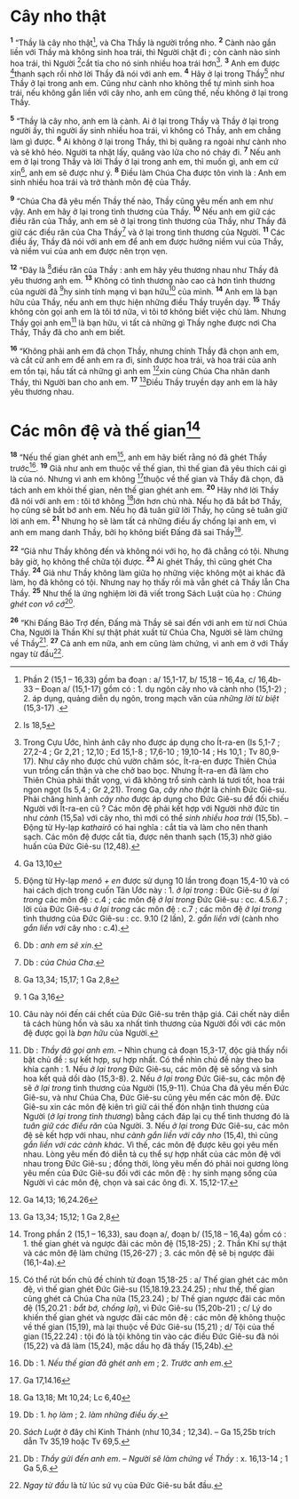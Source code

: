 # Cây nho thật
<sup><b>1</b></sup> “Thầy là cây nho thật[^1-6efdb981-4258-4ff8-bb29-ba39ac8d91f2], và Cha Thầy là người trồng nho. <sup><b>2</b></sup> Cành nào gắn liền với Thầy mà không sinh hoa trái, thì Người chặt đi ; còn cành nào sinh hoa trái, thì Người [^1@-6efdb981-4258-4ff8-bb29-ba39ac8d91f2]cắt tỉa cho nó sinh nhiều hoa trái hơn[^2-6efdb981-4258-4ff8-bb29-ba39ac8d91f2]. <sup><b>3</b></sup> Anh em được [^2@-6efdb981-4258-4ff8-bb29-ba39ac8d91f2]thanh sạch rồi nhờ lời Thầy đã nói với anh em. <sup><b>4</b></sup> Hãy ở lại trong Thầy[^3-6efdb981-4258-4ff8-bb29-ba39ac8d91f2] như Thầy ở lại trong anh em. Cũng như cành nho không thể tự mình sinh hoa trái, nếu không gắn liền với cây nho, anh em cũng thế, nếu không ở lại trong Thầy.

<sup><b>5</b></sup> “Thầy là cây nho, anh em là cành. Ai ở lại trong Thầy và Thầy ở lại trong người ấy, thì người ấy sinh nhiều hoa trái, vì không có Thầy, anh em chẳng làm gì được. <sup><b>6</b></sup> Ai không ở lại trong Thầy, thì bị quăng ra ngoài như cành nho và sẽ khô héo. Người ta nhặt lấy, quăng vào lửa cho nó cháy đi. <sup><b>7</b></sup> Nếu anh em ở lại trong Thầy và lời Thầy ở lại trong anh em, thì muốn gì, anh em cứ xin[^4-6efdb981-4258-4ff8-bb29-ba39ac8d91f2], anh em sẽ được như ý. <sup><b>8</b></sup> Điều làm Chúa Cha được tôn vinh là : Anh em sinh nhiều hoa trái và trở thành môn đệ của Thầy.

<sup><b>9</b></sup> “Chúa Cha đã yêu mến Thầy thế nào, Thầy cũng yêu mến anh em như vậy. Anh em hãy ở lại trong tình thương của Thầy. <sup><b>10</b></sup> Nếu anh em giữ các điều răn của Thầy, anh em sẽ ở lại trong tình thương của Thầy, như Thầy đã giữ các điều răn của Cha Thầy[^5-6efdb981-4258-4ff8-bb29-ba39ac8d91f2] và ở lại trong tình thương của Người. <sup><b>11</b></sup> Các điều ấy, Thầy đã nói với anh em để anh em được hưởng niềm vui của Thầy, và niềm vui của anh em được nên trọn vẹn.

<sup><b>12</b></sup> “Đây là [^3@-6efdb981-4258-4ff8-bb29-ba39ac8d91f2]điều răn của Thầy : anh em hãy yêu thương nhau như Thầy đã yêu thương anh em. <sup><b>13</b></sup> Không có tình thương nào cao cả hơn tình thương của người đã [^4@-6efdb981-4258-4ff8-bb29-ba39ac8d91f2]hy sinh tính mạng vì bạn hữu[^6-6efdb981-4258-4ff8-bb29-ba39ac8d91f2] của mình. <sup><b>14</b></sup> Anh em là bạn hữu của Thầy, nếu anh em thực hiện những điều Thầy truyền dạy. <sup><b>15</b></sup> Thầy không còn gọi anh em là tôi tớ nữa, vì tôi tớ không biết việc chủ làm. Nhưng Thầy gọi anh em[^7-6efdb981-4258-4ff8-bb29-ba39ac8d91f2] là bạn hữu, vì tất cả những gì Thầy nghe được nơi Cha Thầy, Thầy đã cho anh em biết.

<sup><b>16</b></sup> “Không phải anh em đã chọn Thầy, nhưng chính Thầy đã chọn anh em, và cắt cử anh em để anh em ra đi, sinh được hoa trái, và hoa trái của anh em tồn tại, hầu tất cả những gì anh em [^5@-6efdb981-4258-4ff8-bb29-ba39ac8d91f2]xin cùng Chúa Cha nhân danh Thầy, thì Người ban cho anh em. <sup><b>17</b></sup> [^6@-6efdb981-4258-4ff8-bb29-ba39ac8d91f2]Điều Thầy truyền dạy anh em là hãy yêu thương nhau.


# Các môn đệ và thế gian[^8-6efdb981-4258-4ff8-bb29-ba39ac8d91f2]
<sup><b>18</b></sup> “Nếu thế gian ghét anh em[^9-6efdb981-4258-4ff8-bb29-ba39ac8d91f2], anh em hãy biết rằng nó đã ghét Thầy trước[^10-6efdb981-4258-4ff8-bb29-ba39ac8d91f2]. <sup><b>19</b></sup> Giả như anh em thuộc về thế gian, thì thế gian đã yêu thích cái gì là của nó. Nhưng vì anh em không [^7@-6efdb981-4258-4ff8-bb29-ba39ac8d91f2]thuộc về thế gian và Thầy đã chọn, đã tách anh em khỏi thế gian, nên thế gian ghét anh em. <sup><b>20</b></sup> Hãy nhớ lời Thầy đã nói với anh em : tôi tớ không [^8@-6efdb981-4258-4ff8-bb29-ba39ac8d91f2]lớn hơn chủ nhà. Nếu họ đã bắt bớ Thầy, họ cũng sẽ bắt bớ anh em. Nếu họ đã tuân giữ lời Thầy, họ cũng sẽ tuân giữ lời anh em. <sup><b>21</b></sup> Nhưng họ sẽ làm tất cả những điều ấy chống lại anh em, vì anh em mang danh Thầy, bởi họ không biết Đấng đã sai Thầy[^11-6efdb981-4258-4ff8-bb29-ba39ac8d91f2].

<sup><b>22</b></sup> “Giả như Thầy không đến và không nói với họ, họ đã chẳng có tội. Nhưng bây giờ, họ không thể chữa tội được. <sup><b>23</b></sup> Ai ghét Thầy, thì cũng ghét Cha Thầy. <sup><b>24</b></sup> Giả như Thầy không làm giữa họ những việc không một ai khác đã làm, họ đã không có tội. Nhưng nay họ thấy rồi mà vẫn ghét cả Thầy lẫn Cha Thầy. <sup><b>25</b></sup> Như thế là ứng nghiệm lời đã viết trong Sách Luật của họ : *Chúng ghét con vô cớ*[^12-6efdb981-4258-4ff8-bb29-ba39ac8d91f2].

<sup><b>26</b></sup> “Khi Đấng Bảo Trợ đến, Đấng mà Thầy sẽ sai đến với anh em từ nơi Chúa Cha, Người là Thần Khí sự thật phát xuất từ Chúa Cha, Người sẽ làm chứng về Thầy[^13-6efdb981-4258-4ff8-bb29-ba39ac8d91f2]. <sup><b>27</b></sup> Cả anh em nữa, anh em cũng làm chứng, vì anh em ở với Thầy ngay từ đầu[^14-6efdb981-4258-4ff8-bb29-ba39ac8d91f2].

[^1-6efdb981-4258-4ff8-bb29-ba39ac8d91f2]: Phần 2 (15,1 – 16,33) gồm ba đoạn : a/ 15,1-17, b/ 15,18 – 16,4a, c/ 16,4b-33 – Đoạn a/ (15,1-17) gồm có : 1. dụ ngôn cây nho và cành nho (15,1-2) ; 2. áp dụng, quảng diễn dụ ngôn, trong mạch văn của *những lời từ biệt* (15,3-17) .
[^2-6efdb981-4258-4ff8-bb29-ba39ac8d91f2]: Trong Cựu Ước, hình ảnh cây nho được áp dụng cho Ít-ra-en (Is 5,1-7 ; 27,2-4 ; Gr 2,21 ; 12,10 ; Ed 15,1-8 ; 17,6-10 ; 19,10-14 ; Hs 10,1 ; Tv 80,9-17). Như cây nho được chủ vườn chăm sóc, Ít-ra-en được Thiên Chúa vun trồng cẩn thận và che chở bao bọc. Nhưng Ít-ra-en đã làm cho Thiên Chúa phải thất vọng, vì đã không trổ sinh cành lá tươi tốt, hoa trái ngon ngọt (Is 5,4 ; Gr 2,21). Trong Ga, *cây nho thật* là chính Đức Giê-su. Phải chăng hình ảnh *cây nho* được áp dụng cho Đức Giê-su để đối chiếu Người với Ít-ra-en cũ ? Các môn đệ phải kết hợp với Người nhờ đức tin như *cành* (15,5a) với cây nho, thì mới có thể *sinh nhiều hoa trái* (15,5b). – Động từ Hy-lạp *kathairô* có hai nghĩa : cắt tỉa và làm cho nên thanh sạch. Các môn đệ được cắt tỉa, được nên thanh sạch (15,3) nhờ giáo huấn của Đức Giê-su (12,48).
[^3-6efdb981-4258-4ff8-bb29-ba39ac8d91f2]: Động từ Hy-lạp *menô + en* được sử dụng 10 lần trong đoạn 15,4-10 và có hai cách dịch trong cuốn Tân Ước này : 1. *ở lại trong* : Đức Giê-su *ở lại trong* các môn đệ : c.4 ; các môn đệ *ở lại trong* Đức Giê-su : cc. 4.5.6.7 ; lời của Đức Giê-su *ở lại trong* các môn đệ : c.7 ; các môn đệ *ở lại trong* tình thương của Đức Giê-su : cc. 9.10 (2 lần), 2. *gắn liền với* (cành nho *gắn liền với* cây nho : c.4).
[^4-6efdb981-4258-4ff8-bb29-ba39ac8d91f2]: Db : *anh em sẽ xin*.
[^5-6efdb981-4258-4ff8-bb29-ba39ac8d91f2]: Db : *của Chúa Cha*.
[^6-6efdb981-4258-4ff8-bb29-ba39ac8d91f2]: Câu này nói đến cái chết của Đức Giê-su trên thập giá. Cái chết này diễn tả cách hùng hồn và sâu xa nhất tình thương của Người đối với các môn đệ được gọi là *bạn hữu* của Người.
[^7-6efdb981-4258-4ff8-bb29-ba39ac8d91f2]: Db : *Thầy đã gọi anh em*. – Nhìn chung cả đoạn 15,3-17, độc giả thấy nổi bật chủ đề : sự kết hợp, sự hợp nhất. Có thể nhìn chủ đề này theo ba khía cạnh : 1. Nếu *ở lại trong* Đức Giê-su, các môn đệ sẽ sống và sinh hoa kết quả dồi dào (15,3-8). 2. Nếu *ở lại trong* Đức Giê-su, các môn đệ sẽ *ở lại trong* tình thương của Người (15,9-11). Chúa Cha đã yêu mến Đức Giê-su, và như Chúa Cha, Đức Giê-su cũng yêu mến các môn đệ. Đức Giê-su xin các môn đệ kiên trì giữ cái thế đón nhận tình thương của Người (*ở lại trong tình thương*) bằng cách đáp lại cụ thể tình thương đó là *tuân giữ các điều răn* của Người. 3. Nếu *ở lại trong* Đức Giê-su, các môn đệ sẽ kết hợp với nhau, như *cành gắn liền với cây nho* (15,4), thì cũng *gắn liền với các cành khác*. Vì thế, các môn đệ được kêu gọi yêu mến nhau. Lòng yêu mến đó diễn tả cụ thể sự hợp nhất của các môn đệ với nhau trong Đức Giê-su ; đồng thời, lòng yêu mến đó phải noi gương lòng yêu mến của Đức Giê-su đối với các môn đệ : hy sinh mạng sống của Người vì các môn đệ, chọn và sai các ông đi. X. 15,12-17.
[^8-6efdb981-4258-4ff8-bb29-ba39ac8d91f2]: Trong phần 2 (15,1 – 16,33), sau đoạn a/, đoạn b/ (15,18 – 16,4a) gồm có : 1. thế gian ghét và ngược đãi các môn đệ (15,18-25) ; 2. Thần Khí sự thật và các môn đệ làm chứng (15,26-27) ; 3. các môn đệ sẽ bị ngược đãi (16,1-4a).
[^9-6efdb981-4258-4ff8-bb29-ba39ac8d91f2]: Có thể rút bốn chủ đề chính từ đoạn 15,18-25 : a/ Thế gian ghét các môn đệ, vì thế gian ghét Đức Giê-su (15,18.19.23.24.25) ; như thế, thế gian cũng ghét cả Chúa Cha nữa (15,23.24) ; b/ Thế gian ngược đãi các môn đệ (15,20.21 : *bắt bớ, chống lại*), vì Đức Giê-su (15,20b-21) ; c/ Lý do khiến thế gian ghét và ngược đãi các môn đệ : các môn đệ không thuộc về thế gian (15,19), mà lại thuộc về Đức Giê-su (15,21) ; d/ Tội của thế gian (15,22.24) : tội đó là tội không tin vào các điều Đức Giê-su đã nói (15,22) và đã làm (15,24), mặc dầu họ đã thấy (15,24b).
[^10-6efdb981-4258-4ff8-bb29-ba39ac8d91f2]: Db : 1. *Nếu thế gian đã ghét anh em* ; 2. *Trước anh em*.
[^11-6efdb981-4258-4ff8-bb29-ba39ac8d91f2]: Db : 1. *họ làm* ; 2. *làm những điều ấy*.
[^12-6efdb981-4258-4ff8-bb29-ba39ac8d91f2]: *Sách Luật* ở đây chỉ Kinh Thánh (như 10,34 ; 12,34). – Ga 15,25b trích dẫn Tv 35,19 hoặc Tv 69,5.
[^13-6efdb981-4258-4ff8-bb29-ba39ac8d91f2]: Db : *Thầy gửi đến anh em*. – *Người sẽ làm chứng về Thầy* : x. 16,13-14 ; 1 Ga 5,6.
[^14-6efdb981-4258-4ff8-bb29-ba39ac8d91f2]: *Ngay từ đầu* là từ lúc sứ vụ của Đức Giê-su bắt đầu.
[^1@-6efdb981-4258-4ff8-bb29-ba39ac8d91f2]: Is 18,5
[^2@-6efdb981-4258-4ff8-bb29-ba39ac8d91f2]: Ga 13,10
[^3@-6efdb981-4258-4ff8-bb29-ba39ac8d91f2]: Ga 13,34; 15,17; 1 Ga 2,8
[^4@-6efdb981-4258-4ff8-bb29-ba39ac8d91f2]: 1 Ga 3,16
[^5@-6efdb981-4258-4ff8-bb29-ba39ac8d91f2]: Ga 14,13; 16,24.26
[^6@-6efdb981-4258-4ff8-bb29-ba39ac8d91f2]: Ga 13,34; 15,12; 1 Ga 2,8
[^7@-6efdb981-4258-4ff8-bb29-ba39ac8d91f2]: Ga 17,14.16
[^8@-6efdb981-4258-4ff8-bb29-ba39ac8d91f2]: Ga 13,18; Mt 10,24; Lc 6,40